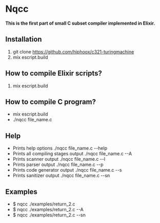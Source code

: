 # Nqcc

**This is the first part of small C subset compiler implemented in Elixir.**

## Installation

1. git clone https://github.com/hiphoox/c321-turingmachine 
2. mix escript.build

## How to compile Elixir scripts?

1. mix escript.build

## How to compile C program?

- mix escript.build 
- ./nqcc file_name.c

## Help

- Prints help options  ./nqcc file_name.c --help
- Prints all compiling stages output ./nqcc file_name.c --A 
- Prints scanner output ./nqcc file_name.c --l
- Prints parser output ./nqcc file_name.c --p
- Prints code generator output ./nqcc file_name.c --s
- Prints sanitizer output ./nqcc file_name.c --sn

## Examples
- $ nqcc ./examples/return_2.c
- $ nqcc ./examples/return_2.c --A
- $ nqcc ./examples/return_2.c --sn